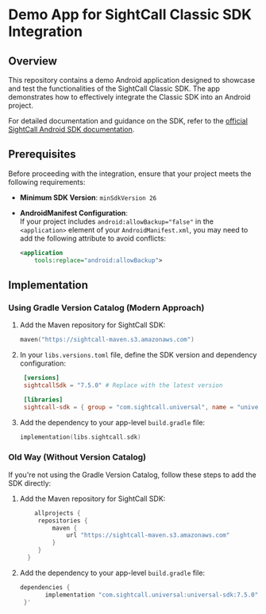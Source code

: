 # Demo App for SightCall Classic SDK Integration

## Overview

This repository contains a demo Android application designed to showcase and test the functionalities of the SightCall Classic SDK. The app demonstrates how to effectively integrate the Classic SDK into an Android project.

For detailed documentation and guidance on the SDK, refer to the [official SightCall Android SDK documentation](https://support.sightcall.com/hc/en-us/articles/16101832875668-Android-SDK-Documentation).

## Prerequisites

Before proceeding with the integration, ensure that your project meets the following requirements:

- **Minimum SDK Version**: `minSdkVersion 26`
- **AndroidManifest Configuration**:  
  If your project includes `android:allowBackup="false"` in the `<application>` element of your `AndroidManifest.xml`, you may need to add the following attribute to avoid conflicts:

  ```xml
  <application
      tools:replace="android:allowBackup">


## Implementation

### Using Gradle Version Catalog (Modern Approach)

1. Add the Maven repository for SightCall SDK:

   ```kotlin
   maven("https://sightcall-maven.s3.amazonaws.com")

2. In your `libs.versions.toml` file, define the SDK version and dependency configuration:

   ```toml
    [versions]
    sightcallSdk = "7.5.0" # Replace with the latest version

    [libraries]
    sightcall-sdk = { group = "com.sightcall.universal", name = "universal-sdk", version.ref = "sightcallSdk" }
   
3. Add the dependency to your app-level `build.gradle` file:

    ```kotlin
    implementation(libs.sightcall.sdk)

### Old Way (Without Version Catalog)

If you're not using the Gradle Version Catalog, follow these steps to add the SDK directly:

1. Add the Maven repository for SightCall SDK:

   ```gradle
       allprojects {
        repositories {
            maven {
                url "https://sightcall-maven.s3.amazonaws.com"
            }
        }
     }

2. Add the dependency to your app-level `build.gradle` file:

   ```gradle
   dependencies {
          implementation "com.sightcall.universal:universal-sdk:7.5.0" // Replace with the latest version
    }' 
   